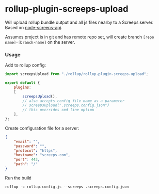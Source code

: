 # rollup-plugin-screeps-upload

Will upload rollup bundle output and all js files nearby to a Screeps server. Based on [node-screeps-api](https://github.com/screepers/node-screeps-api).

Assumes project is in git and has remote repo set, will create branch `[repo name]-[branch-name]` on the server.

### Usage

Add to rollup config:

``` js
import screepsUpload from "./rollup/rollup-plugin-screeps-upload";

export default {
	plugins:
	[
        screepsUpload(),
        // also accepts config file name as a parameter
        // screepsUpload(".screeps.config.json")
        // this overrides cmd line option
	],
};

```

Create configuration file for a server:

```json
{
    "email": "",
    "password": "",
    "protocol": "https",
    "hostname": "screeps.com",
    "port": 443,
    "path": "/"
}
```

Run the build

```
rollup -c rollup.config.js --screeps .screeps.config.json
```

